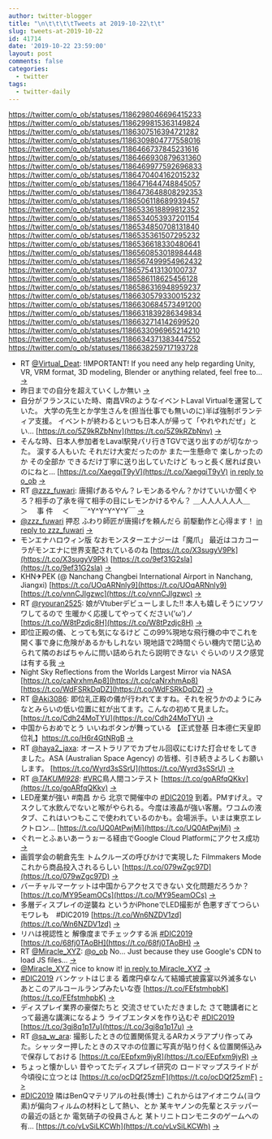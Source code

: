 ```yaml
---
author: twitter-blogger
title: "\n\t\t\t\tTweets at 2019-10-22\t\t"
slug: tweets-at-2019-10-22
id: 41714
date: '2019-10-22 23:59:00'
layout: post
comments: false
categories:
  - twitter
tags:
  - twitter-daily
---
```


https://twitter.com/o_ob/statuses/1186298046696415233 https://twitter.com/o_ob/statuses/1186299815363149824 https://twitter.com/o_ob/statuses/1186307516394721282 https://twitter.com/o_ob/statuses/1186309804777558016 https://twitter.com/o_ob/statuses/1186466737845231616 https://twitter.com/o_ob/statuses/1186466930879631360 https://twitter.com/o_ob/statuses/1186469977592696833 https://twitter.com/o_ob/statuses/1186470404162015232 https://twitter.com/o_ob/statuses/1186471644748845057 https://twitter.com/o_ob/statuses/1186473648808292353 https://twitter.com/o_ob/statuses/1186506118689939457 https://twitter.com/o_ob/statuses/1186533618899812352 https://twitter.com/o_ob/statuses/1186534053937201154 https://twitter.com/o_ob/statuses/1186534850708131840 https://twitter.com/o_ob/statuses/1186535361507295232 https://twitter.com/o_ob/statuses/1186536618330480641 https://twitter.com/o_ob/statuses/1186560853018984448 https://twitter.com/o_ob/statuses/1186567499954962432 https://twitter.com/o_ob/statuses/1186575413130100737 https://twitter.com/o_ob/statuses/1186586118625456128 https://twitter.com/o_ob/statuses/1186586316948959237 https://twitter.com/o_ob/statuses/1186630579330015232 https://twitter.com/o_ob/statuses/1186630684573491200 https://twitter.com/o_ob/statuses/1186631839286349834 https://twitter.com/o_ob/statuses/1186632714142699520 https://twitter.com/o_ob/statuses/1186633096965214210 https://twitter.com/o_ob/statuses/1186634371383447552 https://twitter.com/o_ob/statuses/1186638259717193728  

*   RT [@Virtual_Deat](https://twitter.com/Virtual_Deat): !IMPORTANT! If you need any help regarding Unity, VR, VRM format, 3D modeling, Blender or anything related, feel free to… [->](https://twitter.com/o_ob/statuses/1186298046696415233)
*   昨日までの自分を超えていくしか無い [->](https://twitter.com/o_ob/statuses/1186299815363149824)
*   自分がフランスにいた時、南昌VRのようなイベントLaval Virtualを運営していた。 大学の先生とか学生さんを(担当仕事でも無いのに)半ば強制ボランティア支援。 イベントが終わるといつも日本人が帰って「やれやれだぜ」とい… [https://t.co/5Z9kRZbNnv](https://t.co/5Z9kRZbNnv) [->](https://twitter.com/o_ob/statuses/1186307516394721282)
*   そんな時、日本人参加者をLaval駅発パリ行きTGVで送り出すのが切なかった。 涙する人もいた それだけ大変だったのか また一生懸命で 楽しかったのか その全部か できるだけ丁寧に送り出していたけど もっと長く居れば良いのにねと… [https://t.co/XaegqiT9yV](https://t.co/XaegqiT9yV) [in reply to o_ob](https://twitter.com/o_ob/statuses/1186307516394721282) [->](https://twitter.com/o_ob/statuses/1186309804777558016)
*   RT [@zzz_fuwari](https://twitter.com/zzz_fuwari): 唐揚げあるやん？レモンあるやん？かけていいか聞くやろ？相手の了承を得て相手の目にレモンかけるやん？ ＿人人人人人人＿ 　 ＞　 事 件 　＜ 　 ￣^Y^Y^Y^Y^Y￣ [->](https://twitter.com/o_ob/statuses/1186466737845231616)
*   [@zzz_fuwari](https://twitter.com/zzz_fuwari) 押忍 ふわり師匠が唐揚げを頼んだら 前駆動作と心得ます！ [in reply to zzz_fuwari](https://twitter.com/zzz_fuwari/statuses/1186456711336300544) [->](https://twitter.com/o_ob/statuses/1186466930879631360)
*   モンエナハロウィン版 なおモンスターエナジーは「魔爪」 最近はコカコーラがモンエナに世界支配されているのね [https://t.co/X3sugyV9Pk](https://t.co/X3sugyV9Pk) [https://t.co/9ef31G2sla](https://t.co/9ef31G2sla) [->](https://twitter.com/o_ob/statuses/1186469977592696833)
*   KHN✈︎PEK (@ Nanchang Changbei International Airport in Nanchang, Jiangxi) [https://t.co/UOqARNnly9](https://t.co/UOqARNnly9) [https://t.co/vnnCJIgzwc](https://t.co/vnnCJIgzwc) [->](https://twitter.com/o_ob/statuses/1186470404162015232)
*   RT [@ryouran2525](https://twitter.com/ryouran2525): 娘がVtuberデビューしました!! 本人も嬉しそうにソワソワしてるので 生暖かく応援してやってください('ω')ノ [https://t.co/W8tPzdjc8H](https://t.co/W8tPzdjc8H) [->](https://twitter.com/o_ob/statuses/1186471644748845057)
*   即位正殿の儀、とっても気になるけど この99%現地な飛行機の中でこれを開く事で身に危険があるかもしれない 現地語で2時間ぐらい機内で閉じ込められて隣のおばちゃんに問い詰められたら説明できない ぐらいのリスク感覚は有する我 [->](https://twitter.com/o_ob/statuses/1186473648808292353)
*   Night Sky Reflections from the Worlds Largest Mirror via NASA [https://t.co/caNrxhmAp8](https://t.co/caNrxhmAp8) [https://t.co/WdFSRkDqDZ](https://t.co/WdFSRkDqDZ) [->](https://twitter.com/o_ob/statuses/1186506118689939457)
*   RT [@Aki3086](https://twitter.com/Aki3086): 即位礼正殿の儀が行われてますね。それを祝うかのようにみなとみらいの低い位置に虹が出てます。こんなの初めて見ました。 [https://t.co/Cdh24MoTYU](https://t.co/Cdh24MoTYU) [->](https://twitter.com/o_ob/statuses/1186533618899812352)
*   中国からおめでとう いいねボタンが舞っている 【正式登基 日本德仁天皇即位礼】https://t.co/H6r4GtNRgB [->](https://twitter.com/o_ob/statuses/1186534053937201154)
*   RT [@haya2_jaxa](https://twitter.com/haya2_jaxa): オーストラリアでカプセル回収にむけた打合せをしてきました。ASA (Australian Space Agency) の皆様、引き続きよろしくお願いします。 [https://t.co/Wyrd3sSSrU](https://t.co/Wyrd3sSSrU) [->](https://twitter.com/o_ob/statuses/1186534850708131840)
*   RT [@_TAKUMI928_](https://twitter.com/_TAKUMI928_): [#VRC](https://twitter.com/search?q=%23VRC&src=hash)鳥人間コンテスト [https://t.co/goARfqQKkv](https://t.co/goARfqQKkv) [->](https://twitter.com/o_ob/statuses/1186535361507295232)
*   LED産業が強い #南昌 から 北京で開催中の [#DIC2019](https://twitter.com/search?q=%23DIC2019&src=hash) 到着。PMすげえ。マスクして水飲んでないと喉がやられる。今度は液晶が強い客層。ワコムの液タブ、これはいつもここで使われているのかも。会場派手。いまは東京エレクトロン… [https://t.co/UQ0AtPwjMi](https://t.co/UQ0AtPwjMi) [->](https://twitter.com/o_ob/statuses/1186536618330480641)
*   ぐれーとふぁいあーうぉーる経由でGoogle Cloud Platformにアクセス成功 [->](https://twitter.com/o_ob/statuses/1186560853018984448)
*   画質学会の朝倉先生 トムクルーズの呼びかけで実現した Filmmakers Mode これから商品投入されるらしい [https://t.co/079wZgc97D](https://t.co/079wZgc97D) [->](https://twitter.com/o_ob/statuses/1186567499954962432)
*   バーチャルマーケットは中国からアクセスできない 文化問題だろうか？ [https://t.co/MY95eamOCs](https://t.co/MY95eamOCs) [->](https://twitter.com/o_ob/statuses/1186575413130100737)
*   多層ディスプレイの逆襲ね というかiPhoneでLED撮影が 色悪すぎてつらい モワレも　#DIC2019 [https://t.co/Wn6NZDV1zd](https://t.co/Wn6NZDV1zd) [->](https://twitter.com/o_ob/statuses/1186586118625456128)
*   リハは視認性と 解像度までチェックする派 [#DIC2019](https://twitter.com/search?q=%23DIC2019&src=hash) [https://t.co/68fj0TAoBH](https://t.co/68fj0TAoBH) [->](https://twitter.com/o_ob/statuses/1186586316948959237)
*   RT [@Miracle_XYZ](https://twitter.com/Miracle_XYZ): [@o_ob](https://twitter.com/o_ob) No... Just because they use Google's CDN to load JS files... [->](https://twitter.com/o_ob/statuses/1186630579330015232)
*   [@Miracle_XYZ](https://twitter.com/Miracle_XYZ) nice to know it! [in reply to Miracle_XYZ](https://twitter.com/Miracle_XYZ/statuses/1186599758007169024) [->](https://twitter.com/o_ob/statuses/1186630684573491200)
*   [#DIC2019](https://twitter.com/search?q=%23DIC2019&src=hash) バンケットはじまる 着席円卓なんて結婚式披露宴以外滅多ない あとこのアルコールランプみたいな壺 [https://t.co/FEfstmhpbK](https://t.co/FEfstmhpbK) [->](https://twitter.com/o_ob/statuses/1186631839286349834)
*   ディスプレイ業界の豪傑たちと 交流させていただきました さて聴講者にとって最適な講演になるよう ライブエンタメを作り込むぞ [#DIC2019](https://twitter.com/search?q=%23DIC2019&src=hash) [https://t.co/3gj8q1p17u](https://t.co/3gj8q1p17u) [->](https://twitter.com/o_ob/statuses/1186632714142699520)
*   RT [@sa_w_ara](https://twitter.com/sa_w_ara): 撮影したときの位置関係覚えるARカメラアプリ作ってみた。シャッター押したときのスマホの位置に写真が貼り付く＆位置関係込みで保存しておける [https://t.co/EEpfxm9jyR](https://t.co/EEpfxm9jyR) [->](https://twitter.com/o_ob/statuses/1186633096965214210)
*   ちょっと懐かしい 昔やってたディスプレイ研究の ロードマップスライドが 今頃役に立つとは [https://t.co/ocDQf25zmF](https://t.co/ocDQf25zmF) [->](https://twitter.com/o_ob/statuses/1186634371383447552)
*   [#DIC2019](https://twitter.com/search?q=%23DIC2019&src=hash) 隣はBenQマテリアルの社長(博士) これからはアイオニウム(ヨウ素)が偏向フィルムの材料として熱い、とか 某キヤノンの先輩とステッパーの最近の話とか 電気硝子の役員さんと 某トリニトロンモニタのゲームへの有… [https://t.co/vLvSiLKCWh](https://t.co/vLvSiLKCWh) [->](https://twitter.com/o_ob/statuses/1186638259717193728)